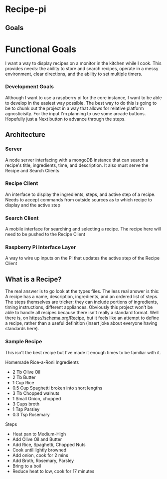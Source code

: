 # Recipe-pi

## Goals

# Functional Goals

I want a way to display recipes on a monitor in the kitchen while I cook. This provides needs: the ability to store and search recipes, operate in a messy environment, clear directions, and the ability to set multiple timers.

### Development Goals

Although I want to use a raspberry pi for the core instance, I want to be able to develop in the easiest way possible. The best way to do this is going to be to chunk out the project in a way that allows for relative platform agnosticisity. For the input I'm planning to use some arcade buttons. Hopefully just a Next button to advance through the steps.

## Architecture

### Server

A node server interfacing with a mongoDB instance that can search a recipe's title, ingredients, time, and description. It also must serve the Recipe and Search Clients

### Recipe Client

An interface to display the ingredients, steps, and active step of a recipe. Needs to accept commands from outside sources as to which recipe to display and the active step

### Search Client

A mobile interface for searching and selecting a recipe. The recipe here will need to be pushed to the Recipe Client

### Raspberry Pi Interface Layer

A way to wire up inputs on the Pi that updates the active step of the Recipe Client

## What is a Recipe?

The real answer is to go look at the types files. The less real answer is this: A recipe has a name, description, ingredients, and an ordered list of steps. The steps themselves are tricker; they can include portions of ingredients, timing instructions, different appliances. Obviously this project won't be able to handle all recipes because there isn't really a standard format. Well there is, on https://schema.org/Recipe, but it feels like an attempt to define a recipe, rather than a useful definition (insert joke about everyone having standards here).

### Sample Recipe

This isn't the best recipe but I've made it enough times to be familiar with it.

Homemade Rice-a-Roni
Ingredients

-   2 Tb Olive Oil
-   2 Tb Butter
-   1 Cup Rice
-   0.5 Cup Spaghetti broken into short lengths
-   3 Tb Chopped walnuts
-   1 Small Onion, chopped
-   3 Cups broth
-   1 Tsp Parsley
-   0.3 Tsp Rosemary

Steps

-   Heat pan to Medium-High
-   Add Olive Oil and Butter
-   Add Rice, Spaghetti, Chopped Nuts
-   Cook until lightly browned
-   Add onion, cook for 2 mins
-   Add Broth, Rosemary, Parsley
-   Bring to a boil
-   Reduce heat to low, cook for 17 minutes
